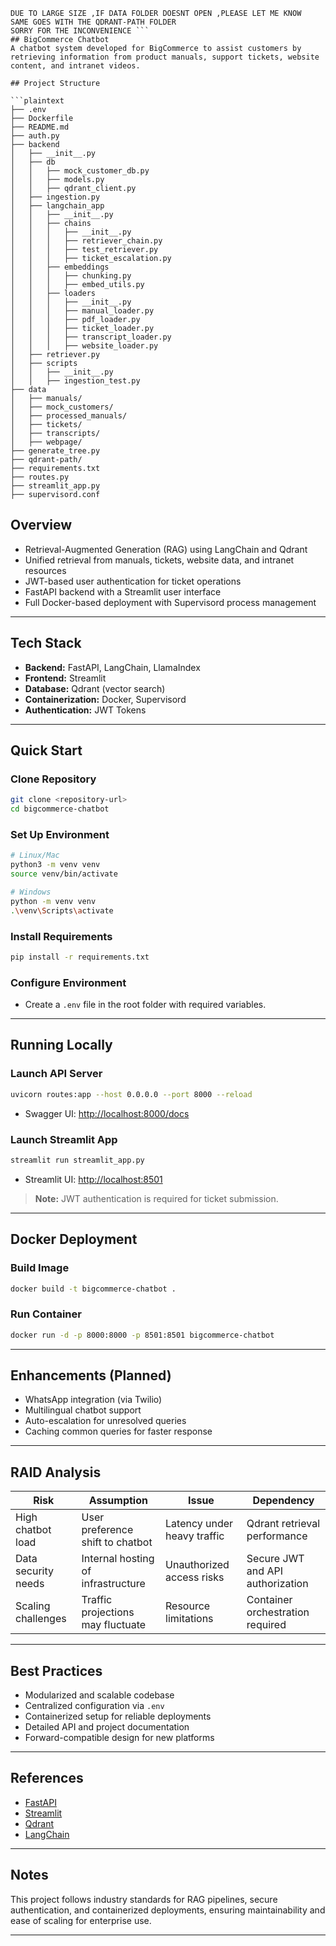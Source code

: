```Plaintext
DUE TO LARGE SIZE ,IF DATA FOLDER DOESNT OPEN ,PLEASE LET ME KNOW
SAME GOES WITH THE QDRANT-PATH FOLDER
SORRY FOR THE INCONVENIENCE ```
## BigCommerce Chatbot
A chatbot system developed for BigCommerce to assist customers by retrieving information from product manuals, support tickets, website content, and intranet videos.

## Project Structure

```plaintext
├── .env
├── Dockerfile
├── README.md
├── auth.py
├── backend
│   ├── __init__.py
│   ├── db
│   │   ├── mock_customer_db.py
│   │   ├── models.py
│   │   ├── qdrant_client.py
│   ├── ingestion.py
│   ├── langchain_app
│   │   ├── __init__.py
│   │   ├── chains
│   │   │   ├── __init__.py
│   │   │   ├── retriever_chain.py
│   │   │   ├── test_retriever.py
│   │   │   ├── ticket_escalation.py
│   │   ├── embeddings
│   │   │   ├── chunking.py
│   │   │   ├── embed_utils.py
│   │   ├── loaders
│   │   │   ├── __init__.py
│   │   │   ├── manual_loader.py
│   │   │   ├── pdf_loader.py
│   │   │   ├── ticket_loader.py
│   │   │   ├── transcript_loader.py
│   │   │   ├── website_loader.py
│   ├── retriever.py
│   ├── scripts
│   │   ├── __init__.py
│   │   ├── ingestion_test.py
├── data
│   ├── manuals/
│   ├── mock_customers/
│   ├── processed_manuals/
│   ├── tickets/
│   ├── transcripts/
│   ├── webpage/
├── generate_tree.py
├── qdrant-path/
├── requirements.txt
├── routes.py
├── streamlit_app.py
├── supervisord.conf
```

## Overview

- Retrieval-Augmented Generation (RAG) using LangChain and Qdrant
- Unified retrieval from manuals, tickets, website data, and intranet resources
- JWT-based user authentication for ticket operations
- FastAPI backend with a Streamlit user interface
- Full Docker-based deployment with Supervisord process management

---

## Tech Stack

- **Backend:** FastAPI, LangChain, LlamaIndex
- **Frontend:** Streamlit
- **Database:** Qdrant (vector search)
- **Containerization:** Docker, Supervisord
- **Authentication:** JWT Tokens

---

## Quick Start

### Clone Repository

```bash
git clone <repository-url>
cd bigcommerce-chatbot
```

### Set Up Environment

```bash
# Linux/Mac
python3 -m venv venv
source venv/bin/activate

# Windows
python -m venv venv
.\venv\Scripts\activate
```

### Install Requirements

```bash
pip install -r requirements.txt
```

### Configure Environment

- Create a `.env` file in the root folder with required variables.

---

## Running Locally

### Launch API Server

```bash
uvicorn routes:app --host 0.0.0.0 --port 8000 --reload
```

- Swagger UI: [http://localhost:8000/docs](http://localhost:8000/docs)

### Launch Streamlit App

```bash
streamlit run streamlit_app.py
```

- Streamlit UI: [http://localhost:8501](http://localhost:8501)

> **Note:** JWT authentication is required for ticket submission.

---

## Docker Deployment

### Build Image

```bash
docker build -t bigcommerce-chatbot .
```

### Run Container

```bash
docker run -d -p 8000:8000 -p 8501:8501 bigcommerce-chatbot
```

---

## Enhancements (Planned)

- WhatsApp integration (via Twilio)
- Multilingual chatbot support
- Auto-escalation for unresolved queries
- Caching common queries for faster response

---

## RAID Analysis

| Risk                   | Assumption                            | Issue                         | Dependency                       |
|-------------------------|---------------------------------------|-------------------------------|----------------------------------|
| High chatbot load       | User preference shift to chatbot      | Latency under heavy traffic    | Qdrant retrieval performance     |
| Data security needs     | Internal hosting of infrastructure    | Unauthorized access risks      | Secure JWT and API authorization |
| Scaling challenges      | Traffic projections may fluctuate     | Resource limitations           | Container orchestration required |

---

## Best Practices

- Modularized and scalable codebase
- Centralized configuration via `.env`
- Containerized setup for reliable deployments
- Detailed API and project documentation
- Forward-compatible design for new platforms

---

## References

- [FastAPI](https://fastapi.tiangolo.com/)
- [Streamlit](https://docs.streamlit.io/)
- [Qdrant](https://qdrant.tech/documentation/)
- [LangChain](https://python.langchain.com/)

---

## Notes

This project follows industry standards for RAG pipelines, secure authentication, and containerized deployments, ensuring maintainability and ease of scaling for enterprise use.

---

